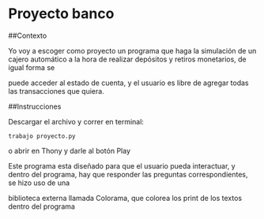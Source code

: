 # Proyecto banco

##Contexto

Yo voy a escoger como proyecto un programa que haga la simulación de un cajero automático a la hora de realizar depósitos y retiros monetarios, de igual forma se 

puede acceder al estado de cuenta, y el usuario es libre de agregar todas las transacciones que quiera.

##Instrucciones

Descargar el archivo y correr en terminal:

    trabajo proyecto.py
  
o abrir en Thony y darle al botón Play

Este programa esta diseñado para que el usuario pueda interactuar, y dentro del programa, hay que responder las preguntas correspondientes, se hizo uso de una 

biblioteca externa llamada Colorama, que colorea los print de los textos dentro del programa
